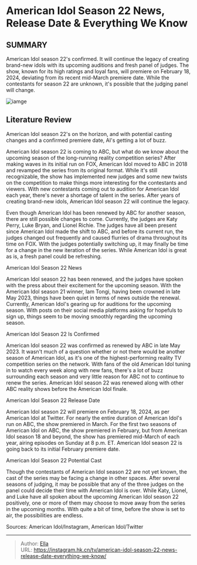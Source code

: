 # American Idol Season 22 News, Release Date &amp; Everything We Know


## SUMMARY 



  American Idol season 22&#39;s confirmed. It will continue the legacy of creating brand-new idols with its upcoming auditions and fresh panel of judges.   The show, known for its high ratings and loyal fans, will premiere on February 18, 2024, deviating from its recent mid-March premiere date.   While the contestants for season 22 are unknown, it&#39;s possible that the judging panel will change.  

![iamge](https://static1.srcdn.com/wordpress/wp-content/uploads/2023/06/140623_sr_rtv_028.jpg)

## Literature Review
American Idol season 22&#39;s on the horizon, and with potential casting changes and a confirmed premiere date, AI&#39;s getting a lot of buzz.  




American Idol season 22 is coming to ABC, but what do we know about the upcoming season of the long-running reality competition series? After making waves in its initial run on FOX, American Idol moved to ABC in 2018 and revamped the series from its original format. While it&#39;s still recognizable, the show has implemented new judges and some new twists on the competition to make things more interesting for the contestants and viewers. With new contestants coming out to audition for American Idol each year, there&#39;s never a shortage of talent in the series. After years of creating brand-new idols, American Idol season 22 will continue the legacy.




Even though American Idol has been renewed by ABC for another season, there are still possible changes to come. Currently, the judges are Katy Perry, Luke Bryan, and Lionel Richie. The judges have all been present since American Idol made the shift to ABC, and before its current run, the judges changed out frequently and caused flurries of drama throughout its time on FOX. With the judges potentially switching up, it may finally be time for a change in the new iteration of the series. While American Idol is great as is, a fresh panel could be refreshing.


 American Idol Season 22 News 
          

American Idol season 22 has been renewed, and the judges have spoken with the press about their excitement for the upcoming season. With the American Idol season 21 winner, Iam Tongi, having been crowned in late May 2023, things have been quiet in terms of news outside the renewal. Currently, American Idol&#39;s gearing up for auditions for the upcoming season. With posts on their social media platforms asking for hopefuls to sign up, things seem to be moving smoothly regarding the upcoming season.






 American Idol Season 22 Is Confirmed 

 

American Idol season 22 was confirmed as renewed by ABC in late May 2023. It wasn&#39;t much of a question whether or not there would be another season of American Idol, as it&#39;s one of the highest-performing reality TV competition series on the network. With fans of the old American Idol tuning in to watch every week along with new fans, there&#39;s a lot of buzz surrounding each season and very little reason for ABC not to continue to renew the series. American Idol season 22 was renewed along with other ABC reality shows before the American Idol finale.



 American Idol Season 22 Release Date 

 




American Idol season 22 will premiere on February 18, 2024, as per American Idol at Twitter. For nearly the entire duration of American Idol&#39;s run on ABC, the show premiered in March. For the first two seasons of American Idol on ABC, the show premiered in February, but from American Idol season 18 and beyond, the show has premiered mid-March of each year, airing episodes on Sunday at 8 p.m. ET. American Idol season 22 is going back to its initial February premiere date.



 American Idol Season 22 Potential Cast 
          

Though the contestants of American Idol season 22 are not yet known, the cast of the series may be facing a change in other spaces. After several seasons of judging, it may be possible that any of the three judges on the panel could decide their time with American Idol is over. While Katy, Lionel, and Luke have all spoken about the upcoming American Idol season 22 positively, one or more of them may choose to move away from the series in the upcoming months. With quite a bit of time, before the show is set to air, the possibilities are endless.




Sources: American Idol/Instagram, American Idol/Twitter



---

> Author: [Ella](https://instagram.hk.cn/)  
> URL: https://instagram.hk.cn/tv/american-idol-season-22-news-release-date-everything-we-know/  

